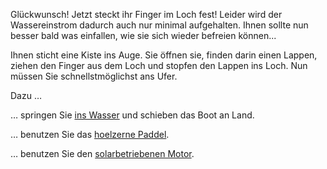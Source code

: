 Glückwunsch! Jetzt steckt ihr Finger im Loch fest! Leider wird der Wassereinstrom dadurch auch nur minimal aufgehalten.
Ihnen sollte nun besser bald was einfallen, wie sie sich wieder befreien können...

Ihnen sticht eine Kiste ins Auge. Sie öffnen sie, 
finden darin einen Lappen, ziehen den Finger 
aus dem Loch und stopfen den Lappen ins Loch. 
Nun müssen Sie schnellstmöglichst ans Ufer.

Dazu …

… springen Sie [ins Wasser](ins-Wasser/ins-Wasser.md) und schieben das Boot an Land.

… benutzen Sie das [hoelzerne Paddel](hoelzernes-Paddel/hoelzernes-Paddel.md).

… benutzen Sie den [solarbetriebenen Motor](solarbetriebener-Motor/solarbetriebener-Motor.md).